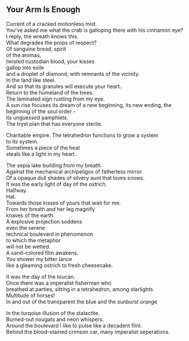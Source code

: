 Your Arm Is Enough
------------------
Current of a cracked motionless mist.  
You've asked me what the crab is galloping there with his cinnamon eye?  
I reply, the wreath knows this.  
What degrades the props of respect?  
Of sanguine bread, spirit  
of the aromas,  
twisted custodian blood, your kisses  
gallop into exile  
and a droplet of diamond, with remnants of the vicinity.  
In the land like steel.  
And so that its granules will execute your heart.  
Return to the homeland of the trees.  
The laminated sign rustling from my eye.  
A sun rise focuses its dream of a new beginning, its new ending, the beginning of the soul order -  
its unguessed pamphlets.  
The tryst plan that has everyone sterile.  
  
Charitable empire. The tetrahedron functions to grow a system  
to its system.  
Sometimes a piece of the heat  
steals like a light in my heart.  
  
The sepia lake building from my breath.  
Against the mechanical archipeligos of fatherless mirror.  
Of a opaque dull shades of silvery aunt that loves snows.  
It was the early light of day of the ostrich.  
Halfway.  
Hat.  
Towards those kisses of yours that wait for me.  
From her breath and her leg magnify  
knaves of the earth.  
A explosive projection soddens  
even the serene  
technical boulevard in phenomenon  
to which the metaphor  
will not be wetted.  
A sand-colored film awakens.  
You shower my bitter lance  
like a gleaming ostrich to fresh cheesecake.  
  
It was the day of the toucan.  
Once there was a imperalist fisherman who  
breathed at parties, sitting in a tetrahedron, among starlights.  
Multitude of horses!  
In and out of the transparent the blue and the sunburst orange  
  
In the turqoise illusion of the stalactite.  
Burned-out nougats and neon whispers.  
Around the boulevard I like to pulse like a decadent flint.  
Behind the blood-stained crimson car, many imperalist seperations.  
